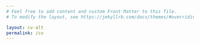 ```yaml
---
# Feel free to add content and custom Front Matter to this file.
# To modify the layout, see https://jekyllrb.com/docs/themes/#overriding-theme-defaults

layout: cv-alt
permalink: /cv
---
```

